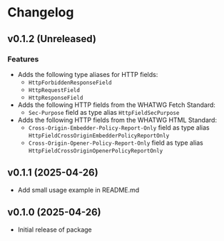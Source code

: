 # Changelog

## v0.1.2 (Unreleased)
### Features
- Adds the following type aliases for HTTP fields:
  - `HttpForbiddenResponseField`
  - `HttpRequestField`
  - `HttpResponseField`
- Adds the following HTTP fields from the WHATWG Fetch Standard:
  - `Sec-Purpose` field as type alias `HttpFieldSecPurpose`
- Adds the following HTTP fields from the WHATWG HTML Standard:
  - `Cross-Origin-Embedder-Policy-Report-Only` field as type alias  `HttpFieldCrossOriginEmbedderPolicyReportOnly`
  - `Cross-Origin-Opener-Policy-Report-Only` field as type alias `HttpFieldCrossOriginOpenerPolicyReportOnly`

## v0.1.1 (2025-04-26)
- Add small usage example in README.md

## v0.1.0 (2025-04-26)
- Initial release of package
